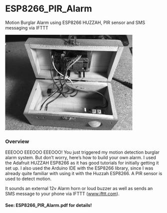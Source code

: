 # ESP8266_PIR_Alarm
Motion Burglar Alarm using ESP8266 HUZZAH, PIR sensor and SMS messaging via IFTTT

![Inside of Alarm Box](images/InsideAlarmBox.jpg)

### Overview
EEEOOO EEEOOO EEEOOO! You just triggered my motion detection burglar alarm system. But don’t worry, here’s how to build your own alarm.
I used the Adafruit HUZZAH ESP8266 as it has good tutorials for initially getting it set up. I also used the Arduino IDE with the ESP8266 library, since I was already quite familiar with using it with the Huzzah ESP8266. A PIR sensor is used to detect motion.  

It sounds an external 12v Alarm horn or loud buzzer as well as sends an SMS message to your phone via IFTTT  (www.ifttt.com). 

#### See: ESP8266_PIR_Alarm.pdf for details!

